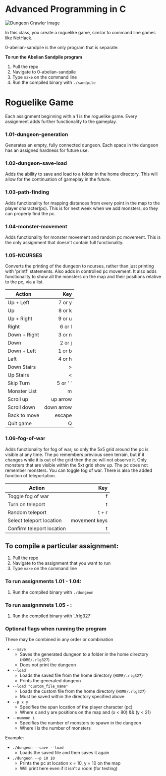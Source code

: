 # Advanced Programming in C

![Dungeon Crawler Image](https://dev.maxwelltalley.com/assets/images/dungeonCrawler.png)

In this class, you create a roguelike game, similar to command line games like NetHack.

0-abelian-sandpile is the only program that is separate.

**To run the Abelian Sandpile program**
1. Pull the repo
1. Navigate to 0-abelian-sandpile
1. Type `make` on the command line
1. Run the compiled binary with `./sandpile`

# Roguelike Game

Each assignment beginning with a 1 is the roguelike game. Every assignment adds further functionality to the gameplay.

### 1.01-dungeon-generation
Generates an empty, fully connected dungeon. Each space in the dungeon has an assigned hardness for future use.

### 1.02-dungeon-save-load
Adds the ability to save and load to a folder in the home directory. This will allow for the continuation of gameplay in the future.

### 1.03-path-finding
Adds functionality for mapping distances from every point in the map to the player character(pc). This is for next week when we add monsters, so they can properly find the pc.

### 1.04-monster-movement
Adds functionality for monster movement and random pc movement. This is the only assignment that doesn't contain full functionality.

### 1.05-NCURSES
Converts the printing of the dungeon to ncurses, rather than just printing with 'printf' statements. Also adds in controlled pc movement. It also adds functionality to show all the monsters on the map and their positions relative to the pc, via a list.

| Action       | Key        |
| ------------ | ---------: |
| Up + Left    | 7 or y     |
| Up           | 8 or k     |
| Up + Right   | 9 or u     |
| Right        | 6 or l     |
| Down + Right | 3 or n     |
| Down         | 2 or j     |
| Down + Left  | 1 or b     |
| Left         | 4 or h     |
| Down Stairs  | >          |
| Up Stairs    | <          |
| Skip Turn    | 5 or ' '   |
| Monster List | m          |
| Scroll up    | up arrow   |
| Scroll down  | down arrow |
| Back to move | escape     |
| Quit game    | Q          |

### 1.06-fog-of-war
Adds functionality for fog of war, so only the 5x5 grid around the pc is visible at any time. The pc remembers previous seen terrain, but if it changes while it is out of the grid then the pc will not observe it. Only monsters that are visible within the 5xt grid show up. The pc does not remember monsters. You can toggle fog of war. There is also the added function of teleportation. 

| Action                    | Key           |
| ------------------------- | ------------: |
| Toggle fog of war         | f             | 
| Turn on teleport          | t             |
| Random teleport           | t + r         |
| Select teleport location  | movement keys |
| Confirm teleport location | t             |

## To compile a particular assignment:
1. Pull the repo
1. Navigate to the assignment that you want to run
1. Type `make` on the command line

### To run assignments 1.01 - 1.04:
1. Run the compiled binary with `./dungeon`

### To run assignmnets 1.05 - :
1. Run the compiled binary with './rlg327'

### Optional flags when running the program
These may be combined in any order or combination
* `--save`
    * Saves the generated dungeon to a folder in the home directory (`HOME/.rlg327`)
    * Does not print the dungeon
* `--load`
    * Loads the saved file from the home directory (`HOME/.rlg327`)
    * Prints the generated dungeon
* `--load "custom_file_name"`
    * Loads the custom file from the home directory (`HOME/.rlg327`)
    * Must be saved within the directory specified above
* `--p x y`
    * Specifies the span location of the player character (pc)
    * Where x and y are positions on the map and (x < 80) && (y < 21)
* `--nummon i`
	* Specifies the number of monsters to spawn in the dungeon
	* Where i is the number of monsters

Example:
* `./dungeon --save --load`
    * Loads the saved file and then saves it again
* `./dungeon --p 10 10`
    * Prints the pc at location x = 10, y = 10 on the map
    * Will print here even if it isn't a room (for testing)
